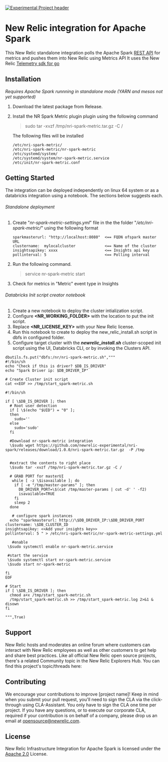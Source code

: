 [![Experimental Project header](https://github.com/newrelic/opensource-website/raw/master/src/images/categories/Experimental.png)](https://opensource.newrelic.com/oss-category/#experimental)

# New Relic integration for Apache Spark 

This New Relic  standalone integration polls the Apache Spark [REST API](https://spark.apache.org/docs/latest/monitoring.html#rest-api) for metrics and pushes them into New Relic  using Metrics API
It uses the New Relic [Telemetry sdk for go](https://github.com/newrelic/newrelic-telemetry-sdk-go)

## Installation

*Requires Apache Spark runnning in standalone mode (YARN and mesos not yet supported)*

1. Download the latest package from Release.
2. Install the NR Spark Metric plugin plugin using the following command 
    > sudo tar -xvzf /tmp/nri-spark-metric.tar.gz -C /

    The following files will be installed 
    ```
    /etc/nri-spark-metric/
    /etc/nri-spark-metric/nr-spark-metric
    /etc/systemd/system/
    /etc/systemd/system/nr-spark-metric.service
    /etc/init/nr-spark-metric.conf
    ```


## Getting Started

The integration can be deployed independently on linux 64 system or as a databricks integration using a notebook. The sections below suggests each.


###### Standalone deployment 

1. Create "*nr-spark-metric-settings.yml*" file in the the folder "*/etc/nri-spark-metric/*"  using the following format
    ```
    sparkmasterurl: "http://localhost:8080"  <== FQDN ofspark master URL
    clustername:  mylocalcluster             <== Name of the cluster
    insightsapikey: xxxx                     <== Insights api key
    pollinterval: 5                          <== Polling interval
    ```
2. Run the following command.
    > service nr-spark-metric start

3. Check for metrics in "Metric" event type in Insights




###### Databricks Init script creator notebook



1. Create a new notebook to deploy the cluster intialization script. 
2. Configure **<NR_WORKING_FOLDER>** with the location to put the init script.
3. Replace **<NR_LICENSE_KEY>** with your New Relic license.
4. Run this notebook to create to deploy the new_relic_install.sh script in dbfs in configured folder.
5. Configure target cluster with the ***newrelic_install.sh*** cluster-scoped init script using the UI, Databricks CLI, or by invoking the Clusters API.

```
dbutils.fs.put("dbfs:/nr/nri-spark-metric.sh",""" 
#!/bin/sh
echo "Check if this is driver? $DB_IS_DRIVER"
echo "Spark Driver ip: $DB_DRIVER_IP"

# Create Cluster init script
cat <<EOF >> /tmp/start_spark-metric.sh

#!/bin/sh

if [ \$DB_IS_DRIVER ]; then
  # Root user detection
  if [ \$(echo "$UID") = "0" ];                                      
  then                                                                     
    sudo=''                                                                
  else
    sudo='sudo'                                                        
  fi

  #Download nr-spark-metric integration
  \$sudo wget https://github.com/newrelic-experimental/nri-spark/releases/download/1.0.0/nri-spark-metric.tar.gz  -P /tmp


  #extract the contents to right place
  \$sudo tar -xvzf /tmp/nri-spark-metric.tar.gz -C /

  # GRAB PORT for masterUI
   while [ -z \$isavailable ]; do
    if [ -e "/tmp/master-params" ]; then
      DB_DRIVER_PORT=\$(cat /tmp/master-params | cut -d' ' -f2)
      isavailable=TRUE
    fi
    sleep 2
  done
  
   # configure spark instances
  echo "sparkmasterurl: http://\$DB_DRIVER_IP:\$DB_DRIVER_PORT
clustername: \$DB_CLUSTER_ID
insightsapikey: <<Add your insights key>>
pollinterval: 5 " > /etc/nri-spark-metric/nr-spark-metric-settings.yml

   #enable 
 \$sudo systemctl enable nr-spark-metric.service
 
 #start the service 
 \$sudo systemctl start nr-spark-metric.service
 \$sudo start nr-spark-metric

fi
EOF

# Start 
if [ \$DB_IS_DRIVER ]; then
  chmod a+x /tmp/start_spark-metric.sh
  /tmp/start_spark-metric.sh >> /tmp/start_spark-metric.log 2>&1 & disown
fi

""",True)
```

## Support

New Relic hosts and moderates an online forum where customers can interact with New Relic employees as well as other customers to get help and share best practices. Like all official New Relic open source projects, there's a related Community topic in the New Relic Explorers Hub. You can find this project's topic/threads here:


## Contributing
We encourage your contributions to improve [project name]! Keep in mind when you submit your pull request, you'll need to sign the CLA via the click-through using CLA-Assistant. You only have to sign the CLA one time per project.
If you have any questions, or to execute our corporate CLA, required if your contribution is on behalf of a company,  please drop us an email at opensource@newrelic.com.

## License
New Relic Infrastructure Integration for Apache Spark is licensed under the [Apache 2.0](http://apache.org/licenses/LICENSE-2.0.txt) License.

